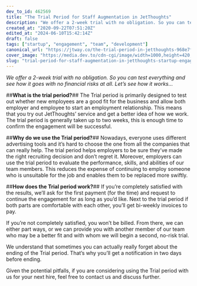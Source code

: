```yaml
---
dev_to_id: 462569
title: "The Trial Period for Staff Augmentation in JetThoughts"
description: "We offer a 2-week trial with no obligation. So you can test everything and see how it goes with no fi..."
created_at: "2020-09-22T07:51:20Z"
edited_at: "2024-06-10T15:42:14Z"
draft: false
tags: ["startup", "engagement", "team", "development"]
canonical_url: "https://jtway.co/the-trial-period-in-jetthoughts-968e7f01481f?source=friends_link&sk=56dbdb8567ab7500796037d42c80e46a"
cover_image: "https://media.dev.to/cdn-cgi/image/width=1000,height=420,fit=cover,gravity=auto,format=auto/https%3A%2F%2Fdev-to-uploads.s3.amazonaws.com%2Fi%2F0vqbsdg8l5onq2cpvjho.png"
slug: "trial-period-for-staff-augmentation-in-jetthoughts-startup-engagement"
---
```

*We offer a 2-week trial with no obligation. So you can test everything and see how it goes with no financial risks at all. Let’s see how it works…*

##**What is the trial period?**##
The Trial period is primarily designed to test out whether new employees are a good fit for the business and allow both employer and employee to start an employment relationship.
This means that you try out JetThoughts’ service and get a better idea of how we work. The trial period is generally taken up to two weeks, this is enough time to confirm the engagement will be successful.

##**Why do we use the Trial period?**##
Nowadays, everyone uses different advertising tools and it’s hard to choose the one from all the companies that can really help. The trial period helps employers to be sure they’ve made the right recruiting decision and don’t regret it.
Moreover, employers can use the trial period to evaluate the performance, skills, and abilities of our team members.
This reduces the expense of continuing to employ someone who is unsuitable for the job and enables them to be replaced more swiftly.

##**How does the Trial period work?**##
If you’re completely satisfied with the results, we’ll ask for the first payment (for the time) and request to continue the engagement for as long as you’d like. Next to the trial period if both parts are comfortable with each other, you’ll get bi-weekly invoices to pay.

If you’re not completely satisfied, you won’t be billed. From there, we can either part ways, or we can provide you with another member of our team who may be a better fit and with whom we will begin a second, no-risk trial.

We understand that sometimes you can actually really forget about the ending of the Trial period. That’s why you’ll get a notification in two days before ending.

Given the potential pitfalls, if you are considering using the Trial period with us for your next hire, feel free to contact us and discuss further.
